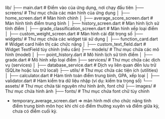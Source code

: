lib/
├── main.dart                     # Điểm vào của ứng dụng, nơi chạy đầu tiên
├── screens/                       # Thư mục chứa các màn hình của ứng dụng
│   ├── home_screen.dart           # Màn hình chính
│   ├── average_score_screen.dart # Màn hình tính điểm trung bình
│   ├── history_screen.dart        # Màn hình lịch sử tính điểm
│   ├── grade_classification_screen.dart # Màn hình xếp loại điểm
│   ├── custom_weight_screen.dart  # Màn hình cài đặt trọng số
├── widgets/                       # Thư mục chứa các widget tái sử dụng
│   ├── function_card.dart         # Widget card hiển thị các chức năng
│   ├── custom_text_field.dart     # Widget TextField tùy chỉnh (nếu cần)
├── models/                        # Thư mục chứa các mô hình (model)
│   ├── point_history.dart         # Mô hình lịch sử tính điểm
│   ├── grade.dart                 # Mô hình xếp loại điểm
├── services/                      # Thư mục chứa các dịch vụ (services)
│   ├── database_service.dart      # Dịch vụ liên quan đến lưu trữ (SQLite hoặc lưu trữ local)
├── utils/                         # Thư mục chứa các tiện ích (utilities)
│   ├── calculator.dart            # Hàm tính toán điểm trung bình, GPA, xếp loại
│   ├── validator.dart             # Hàm kiểm tra dữ liệu nhập (ví dụ: kiểm tra trọng số)
└── assets/                        # Thư mục chứa tài nguyên như hình ảnh, font chữ
    ├── images/                    # Thư mục chứa hình ảnh
    ├── fonts/                     # Thư mục chứa font chữ tùy chỉnh








- temporary_average_screen.dart => màn hình mới cho chức năng tính điểm trung bình môn học khi chỉ có điểm thường xuyên và điểm giữa kỳ, chưa có điểm cuối kỳ. 




